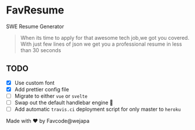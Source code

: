 # FavResume

SWE Resume Generator

> When its time to apply for that awesome tech job,we got you covered. With just few lines of json we get you a professional resume in less than 30 seconds

## TODO

-   [x] Use custom font
-   [x] Add prettier config file
-   [ ] Migrate to either `vue` or `svelte`
-   [ ] Swap out the default handlebar engine 🤯
-   [ ] Add automatic `travis.ci` deployment script for only master to `heroku`

Made with ❤️ by Favcode@wejapa
